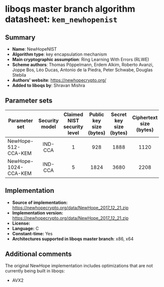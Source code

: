 liboqs master branch algorithm datasheet: `kem_newhopenist`
===========================================================

Summary
-------

- **Name**: NewHopeNIST
- **Algorithm type**: key encapsulation mechanism
- **Main cryptographic assumption**: Ring Learning With Errors (RLWE)
- **Scheme authors**: Thomas Pöppelmann, Erdem Alkim, Roberto Avanzi, Joppe Bos, Léo Ducas, Antonio de la Piedra, Peter Schwabe, Douglas Stebila
- **Authors' website**: https://newhopecrypto.org/
- **Added to liboqs by**: Shravan Mishra

Parameter sets
--------------

| Parameter set        | Security model | Claimed NIST security level | Public key size (bytes) | Secret key size (bytes) | Ciphertext size (bytes) | Shared secret size (bytes) |
|----------------------|:--------------:|:---------------------------:|:-----------------------:|:-----------------------:|:-----------------------:|:--------------------------:|
| NewHope-512-CCA-KEM  |     IND-CCA    |              1              |           928           |          1888           |           1120          |             32             |
| NewHope-1024-CCA-KEM |     IND-CCA    |              5              |          1824           |          3680           |           2208          |             32             |

Implementation
--------------

- **Source of implementation:** https://newhopecrypto.org/data/NewHope_2017_12_21.zip
- **Implementation version:** https://newhopecrypto.org/data/NewHope_2017_12_21.zip
- **License:**
- **Language:** C
- **Constant-time:** Yes
- **Architectures supported in liboqs master branch**: x86, x64

Additional comments
-------------------

The original NewHope implementation includes optimizations that are not currently being built in liboqs:

- AVX2
